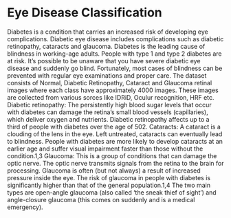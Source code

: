 # Eye Disease Classification
Diabetes is a condition that carries an increased risk of developing eye complications. Diabetic eye disease includes complications such as diabetic retinopathy, cataracts and glaucoma.
Diabetes is the leading cause of blindness in working-age adults. People with type 1 and type 2 diabetes are at risk. It’s possible to be unaware that you have severe diabetic eye disease and suddenly go blind. Fortunately, most cases of blindness can be prevented with regular eye examinations and proper care.
The dataset consists of Normal, Diabetic Retinopathy, Cataract and Glaucoma retinal images where each class have approximately 4000 images. These images are collected from various sorces like IDRiD, Oculur recognition, HRF etc.
Diabetic retinopathy: The persistently high blood sugar levels that occur with diabetes can damage the retina’s small blood vessels (capillaries), which deliver oxygen and nutrients. Diabetic retinopathy affects up to a third of people with diabetes over the age of 502.
Cataracts: A cataract is a clouding of the lens in the eye. Left untreated, cataracts can eventually lead to blindness. People with diabetes are more likely to develop cataracts at an earlier age and suffer visual impairment faster than those without the condition.1,3
Glaucoma: This is a group of conditions that can damage the optic nerve. The optic nerve transmits signals from the retina to the brain for processing. Glaucoma is often (but not always) a result of increased pressure inside the eye. The risk of glaucoma in people with diabetes is significantly higher than that of the general population.1,4 The two main types are open-angle glaucoma (also called ‘the sneak thief of sight’) and angle-closure glaucoma (this comes on suddenly and is a medical emergency).

